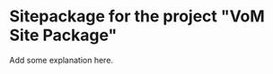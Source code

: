 Sitepackage for the project "VoM Site Package"
==============================================================

Add some explanation here.
